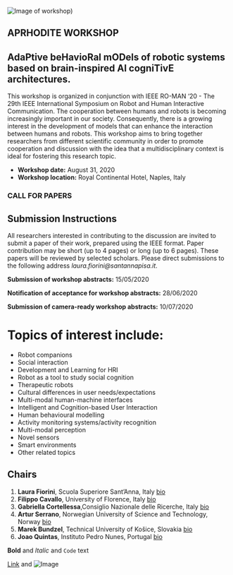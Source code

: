 ![Image of workshop](https://aprhodite.github.io/roman2020/images/ws.png))

## APRHODITE WORKSHOP 
## AdaPtive beHavioRal mODels of robotic systems based on brain-inspired AI cogniTivE architectures.
This workshop is organized in conjunction with IEEE RO-MAN ‘20 - The 29th IEEE International Symposium on Robot and Human Interactive Communication. The cooperation between humans and robots is becoming increasingly important in our society. Consequently, there is a growing interest in the development of models that can enhance the interaction between humans and robots. This workshop aims to bring together researchers from different scientific community in order to promote cooperation and discussion with the idea that a multidisciplinary context is ideal for fostering this research topic.

- **Workshop date:** August 31, 2020
- **Workshop location:** Royal Continental Hotel, Naples, Italy

### CALL FOR PAPERS
## Submission Instructions
All researchers interested in contributing to the discussion are invited to submit a paper of their work, prepared using the IEEE format. Paper contribution may be short (up to 4 pages) or long (up to 6 pages). These papers will be reviewed by selected scholars. Please direct submissions to the following address _laura.fiorini@santannapisa.it_.
 
**Submission of workshop abstracts:** 15/05/2020

**Notification of acceptance for workshop abstracts:** 28/06/2020

**Submission of camera-ready workshop abstracts:** 10/07/2020

# Topics of interest include:
- Robot companions
- Social interaction
- Development and Learning for HRI
- Robot as a tool to study social cognition
- Therapeutic robots
- Cultural differences in user needs/expectations 
- Multi-modal human-machine interfaces
- Intelligent and Cognition-based User Interaction 
- Human behavioural modelling
- Activity monitoring systems/activity recognition 
- Multi-modal perception
- Novel sensors
- Smart environments
- Other related topics

## Chairs

1. **Laura Fiorini**, Scuola Superiore Sant’Anna, Italy [bio]()
2. **Filippo Cavallo**, University of Florence, Italy [bio]()
3. **Gabriella Cortellessa**,Consiglio Nazionale delle Ricerche, Italy [bio]()
4. **Artur Serrano**, Norwegian University of Science and Technology, Norway [bio]()
5. **Marek Bundzel**, Technical University of Košice, Slovakia [bio]()
6. **Joao Quintas**, Instituto Pedro Nunes, Portugal [bio]()

**Bold** and _Italic_ and `Code` text

[Link](url) and ![Image](src)

